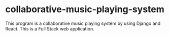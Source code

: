 # collaborative-music-playing-system
This program is a collaborative music playing system by using Django and React. This is a Full Stack web application. 
